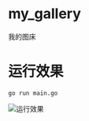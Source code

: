 # my_gallery
我的图床

# 运行效果
```
go run main.go
```

![运行效果](https://github.com/mr-cary/my_gallery/main/img/QQ20210108-125212@2x.png)
